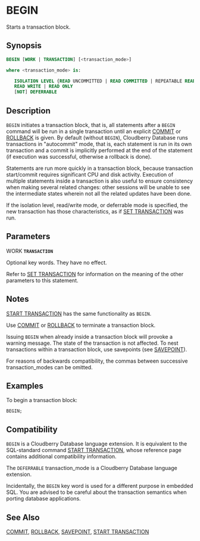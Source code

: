# BEGIN

Starts a transaction block.

## Synopsis

```sql
BEGIN [WORK | TRANSACTION] [<transaction_mode>]

where <transaction_mode> is:

   ISOLATION LEVEL {READ UNCOMMITTED | READ COMMITTED | REPEATABLE READ | SERIALIZABLE}
   READ WRITE | READ ONLY
   [NOT] DEFERRABLE
```

## Description

`BEGIN` initiates a transaction block, that is, all statements after a `BEGIN` command will be run in a single transaction until an explicit [COMMIT](/docs/sql-statements/sql-stmt-commit.md) or [ROLLBACK](/docs/sql-statements/sql-stmt-rollback.md) is given. By default (without `BEGIN`), Cloudberry Database runs transactions in "autocommit" mode, that is, each statement is run in its own transaction and a commit is implicitly performed at the end of the statement (if execution was successful, otherwise a rollback is done).

Statements are run more quickly in a transaction block, because transaction start/commit requires significant CPU and disk activity. Execution of multiple statements inside a transaction is also useful to ensure consistency when making several related changes: other sessions will be unable to see the intermediate states wherein not all the related updates have been done.

If the isolation level, read/write mode, or deferrable mode is specified, the new transaction has those characteristics, as if [SET TRANSACTION](/docs/sql-statements/sql-stmt-set-transaction.md) was run.

## Parameters

WORK
**`TRANSACTION`**

Optional key words. They have no effect.

Refer to [SET TRANSACTION](/docs/sql-statements/sql-stmt-set-transaction.md) for information on the meaning of the other parameters to this statement.

## Notes

[START TRANSACTION](/docs/sql-statements/sql-stmt-start-transaction.md) has the same functionality as `BEGIN`.

Use [COMMIT](/docs/sql-statements/sql-stmt-commit.md) or [ROLLBACK](/docs/sql-statements/sql-stmt-rollback.md) to terminate a transaction block.

Issuing `BEGIN` when already inside a transaction block will provoke a warning message. The state of the transaction is not affected. To nest transactions within a transaction block, use savepoints (see [SAVEPOINT](/docs/sql-statements/sql-stmt-savepoint.md)).

For reasons of backwards compatibility, the commas between successive transaction_modes can be omitted.

## Examples

To begin a transaction block:

```
BEGIN;
```

## Compatibility

`BEGIN` is a Cloudberry Database language extension. It is equivalent to the SQL-standard command [START TRANSACTION](/docs/sql-statements/sql-stmt-start-transaction.md), whose reference page contains additional compatibility information.

The `DEFERRABLE` transaction_mode is a Cloudberry Database language extension.

Incidentally, the `BEGIN` key word is used for a different purpose in embedded SQL. You are advised to be careful about the transaction semantics when porting database applications.

## See Also

[COMMIT](/docs/sql-statements/sql-stmt-commit.md), [ROLLBACK](/docs/sql-statements/sql-stmt-rollback.md), [SAVEPOINT](/docs/sql-statements/sql-stmt-savepoint.md), [START TRANSACTION](/docs/sql-statements/sql-stmt-start-transaction.md)



